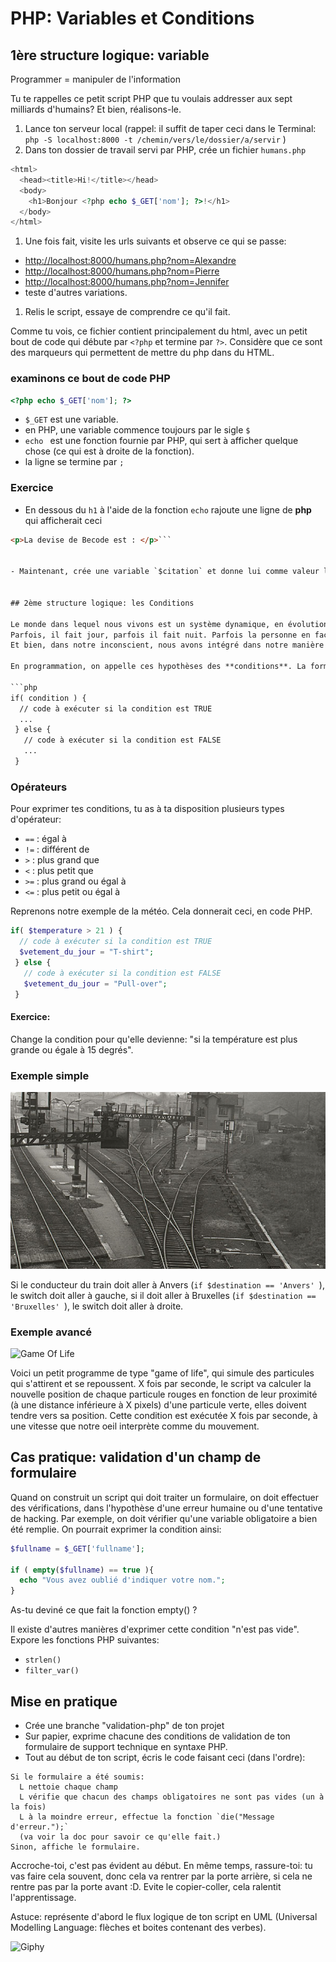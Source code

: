 # PHP:  Variables et Conditions
## 1ère structure logique: variable


Programmer = manipuler de l'information

Tu te rappelles ce petit script PHP que tu voulais addresser aux sept milliards d'humains?
Et bien, réalisons-le.

1. Lance ton serveur local
(rappel: il suffit de taper ceci dans le Terminal: ``` php -S localhost:8000 -t /chemin/vers/le/dossier/a/servir ``` )
1. Dans ton dossier de travail servi par PHP, crée un fichier `humans.php`
```php
<html>
  <head><title>Hi!</title></head>
  <body>
    <h1>Bonjour <?php echo $_GET['nom']; ?>!</h1>
  </body>
</html>
```
1. Une fois fait, visite les urls suivants et observe ce qui se passe:
  - [http://localhost:8000/humans.php?nom=Alexandre](http://localhost:8000/humans.php?nom=Alexandre)
  - [http://localhost:8000/humans.php?nom=Pierre](http://localhost:8000/humans.php?nom=Pierre)
  - [http://localhost:8000/humans.php?nom=Jennifer](http://localhost:8000/humans.php?nom=Jennifer)
  - teste d'autres variations.
1. Relis le script, essaye de comprendre ce qu'il fait.

Comme tu vois, ce fichier contient principalement du html, avec un petit bout de code qui débute par `<?php` et termine par `?>`. Considère que ce sont des marqueurs qui permettent de mettre du php dans du HTML.

### examinons ce bout de code PHP

```php
<?php echo $_GET['nom']; ?>
```

- ` $_GET ` est une variable.
- en PHP, une variable commence toujours par le sigle `$`
- `echo ` est une fonction fournie par PHP, qui sert à afficher quelque chose (ce qui est à droite de la fonction).
- la ligne se termine par `;`

### Exercice

- En dessous du `h1` à l'aide de la fonction `echo` rajoute une ligne de **php** qui afficherait ceci

```html
<p>La devise de Becode est : </p>```


- Maintenant, crée une variable `$citation` et donne lui comme valeur le texte "In Code We Trust!". Puis, demande à PHP d'afficher le contenu de la variable à l'intérieur d'une balise `<blockquote>`.


## 2ème structure logique: les Conditions

Le monde dans lequel nous vivons est un système dynamique, en évolution permanente.
Parfois, il fait jour, parfois il fait nuit. Parfois la personne en face de nous est un homme, parfois c'est une femme (et parfois c'est officiellement "X"). La météo par exemple : parfois il fait chaud, parfois il fait froid.  Et nous avons appris, que s'il fait froid, on a intérêt à mettre une veste. Si par contre c'est la canicule, on se contentera d'un T-shirt. Pas vrai ?
Et bien, dans notre inconscient, nous avons intégré dans notre manière de prendre des décisions la possibilité que les choses soient variables. Nous devons alors "tester" des hypothèses ("fait-il chaud dehors?"), et si elles se vérifient (si elles sont vraies (en anglais _True_ )) alors on fait ceci ("mettre un T-shirt"), sinon, on fait cela ("mettre un pull").

En programmation, on appelle ces hypothèses des **conditions**. La forme la plus courante est le if/else.

```php
if( condition ) {
  // code à exécuter si la condition est TRUE
  ...
 } else {
   // code à exécuter si la condition est FALSE
   ...
 }
```
### Opérateurs

Pour exprimer tes conditions, tu as à ta disposition plusieurs types d'opérateur:

- `==` : égal à
- `!=` : différent de
- `>` : plus grand que
- `<` : plus petit que 
- `>=` : plus grand ou égal à
- `<=` : plus petit ou égal à


Reprenons notre exemple de la météo. Cela donnerait ceci, en code PHP.

```php
if( $temperature > 21 ) {
  // code à exécuter si la condition est TRUE
  $vetement_du_jour = "T-shirt";
 } else {
   // code à exécuter si la condition est FALSE
   $vetement_du_jour = "Pull-over";
 }
```

#### Exercice:
Change la condition pour qu'elle devienne: "si la température est plus grande ou égale à 15 degrés".

### Exemple simple
![Rail Switch](rail-switch.png)

Si le conducteur du train doit aller à Anvers (`if $destination == 'Anvers' `), le switch doit aller à gauche, si il doit aller à Bruxelles (`if $destination == 'Bruxelles' `), le switch doit aller à droite.

### Exemple avancé

![Game Of Life](http://media3.giphy.com/media/kMhiEKgSaPees/giphy.gif)

Voici un petit programme de type "game of life", qui simule des particules qui s'attirent et se repoussent. X fois par seconde, le script va calculer la nouvelle position de chaque particule rouges en fonction de leur proximité (à une distance inférieure à X pixels) d'une particule verte, elles doivent tendre vers sa position. Cette condition est exécutée X fois par seconde, à une vitesse que notre oeil interprète comme du mouvement.

## Cas pratique: validation d'un champ de formulaire

Quand on construit un script qui doit traiter un formulaire, on doit effectuer des vérifications, dans l'hypothèse d'une erreur humaine ou d'une tentative de hacking.
Par exemple, on doit vérifier qu'une variable obligatoire a bien été remplie. On pourrait exprimer la condition ainsi: 

```PHP
$fullname = $_GET['fullname'];

if ( empty($fullname) == true ){
  echo "Vous avez oublié d'indiquer votre nom.";
}
```

As-tu deviné ce que fait la fonction empty() ?

Il existe d'autres manières d'exprimer cette condition "n'est pas vide". Expore les fonctions PHP suivantes:
- ` strlen() `
- `filter_var()`

## Mise en pratique

- Crée une branche "validation-php" de ton projet
- Sur papier, exprime chacune des conditions de validation de ton formulaire de support technique en syntaxe PHP.
- Tout au début de ton script, écris le code faisant ceci (dans l'ordre):
```
Si le formulaire a été soumis:
  L nettoie chaque champ
  L vérifie que chacun des champs obligatoires ne sont pas vides (un à la fois)
  L à la moindre erreur, effectue la fonction `die("Message d'erreur.");`  
  (va voir la doc pour savoir ce qu'elle fait.)
Sinon, affiche le formulaire.
```
Accroche-toi, c'est pas évident au début. En même temps, rassure-toi: tu vas faire cela souvent, donc cela va rentrer par la porte arrière, si cela ne rentre pas par la porte avant :D. Evite le copier-coller, cela ralentit l'apprentissage.

Astuce: représente d'abord le flux logique de ton script en UML (Universal Modelling Language: flèches et boites contenant des verbes).

![Giphy](https://media0.giphy.com/media/gpDtMjkONKp7a/giphy.gif)
